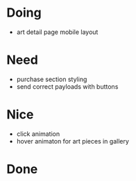 # Doing
- art detail page mobile layout

# Need
- purchase section styling
- send correct payloads with buttons

# Nice
- click animation
- hover animaton for art pieces in gallery

# Done
